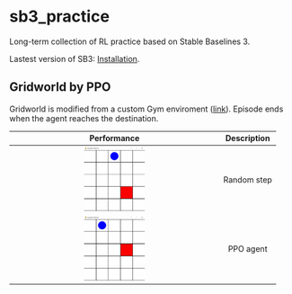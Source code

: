 # sb3_practice
Long-term collection of RL practice based on Stable Baselines 3.

Lastest version of SB3: [Installation](https://stable-baselines3.readthedocs.io/en/master/guide/install.html).

## Gridworld by PPO
Gridworld is modified from a custom Gym enviroment ([link](https://github.com/Farama-Foundation/gym-examples)).
Episode ends when the agent reaches the destination.

| Performance | Description |
| :---------: | :---------: |
| <img src="images/gridworld_random.gif" width="30%" height="30%"> | Random step |
| <img src="images/gridworld_ppo.gif" width="30%" height="30%"> | PPO agent |











